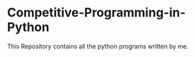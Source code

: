 # Competitive-Programming-in-Python
This Repository contains all the python programs written by me.
